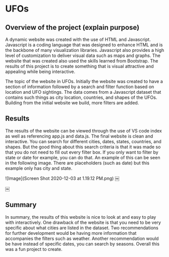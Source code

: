 # UFOs

##  Overview of the project (explain purpose)
A dynamic website was created with the use of HTML and Javascript. Javascript is a coding language that was designed to enhance HTML and is the backbone of many visualization libraries. Javascript also provides a high level of customization to deliver visual data such as maps and graphs. The website that was created also used the skills learned from Bootstrap. The results of this project is to create something that is visual attractive and appealing while being interactive. 

The topic of the website in UFOs. Initially the website was created to have a section of information followed by a search and filter function based on location and UFO sightings. The data comes from a Javascript dataset that contains such things as city location, countries, and shapes of the UFOs. Building from the initial website we build, more filters are added. 

## Results 

The results of the website can be viewed through the use of VS code index as well as referencing app.js and data.js. The final website is clean and interactive. You can search for different cities, dates, states, countries, and shapes. But the good thing about this search criteria is that it was made so that you do not need to fill out every filter box. If you only want to filter by state or date for example, you can do that. An example of this can be seen in the following image. There are placeholders (such as date) but this example only has city and state.

![Image](Screen Shot 2020-12-03 at 1.19.12 PM.png)
￼


￼

## Summary 

In summary, the results of this website is nice to look at and easy to play with interactively. One drawback of the website is that you need to be very specific about what cities are listed in the dataset. Two recommendations for further development would be having more information that accompanies the filters such as weather. Another recommendation would be have instead of specific dates, you can search by seasons. Overall this was a fun project to create. 

